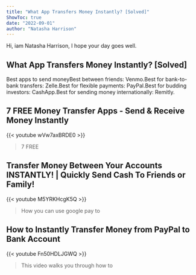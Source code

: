 ```yaml
---
title: "What App Transfers Money Instantly? [Solved]"
ShowToc: true 
date: "2022-09-01"
author: "Natasha Harrison" 
---
```


Hi, iam Natasha Harrison, I hope your day goes well.
## What App Transfers Money Instantly? [Solved]
Best apps to send moneyBest between friends: Venmo.Best for bank-to-bank transfers: Zelle.Best for flexible payments: PayPal.Best for budding investors: CashApp.Best for sending money internationally: Remitly.

## 7 FREE Money Transfer Apps - Send & Receive Money Instantly
{{< youtube wVw7axBRDE0 >}}
>7 FREE 

## Transfer Money Between Your Accounts INSTANTLY! | Quickly Send Cash To Friends or Family!
{{< youtube M5YRKHcgK5Q >}}
>How you can use google pay to 

## How to Instantly Transfer Money from PayPal to Bank Account
{{< youtube Fn50HDLJGWQ >}}
>This video walks you through how to 

